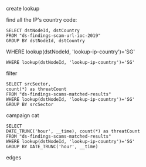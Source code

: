 

create lookup

find all the IP's country code:

```
SELECT dstNodeId, dstCountry
FROM "ds-findings-scam-url-ioc-2019"
GROUP BY dstNodeId, dstCountry
```



WHERE lookup(dstNodeId, 'lookup-ip-country')='SG'

```
WHERE lookup(dstNodeId, 'lookup-ip-country')='SG'
```

filter 

```
SELECT srcSector,
count(*) as threatCount
FROM "ds-findings-scams-matched-results"
WHERE lookup(dstNodeId, 'lookup-ip-country')='SG'
GROUP BY srcSector
```

campaign cat

```
SELECT
DATE_TRUNC('hour', __time), count(*) as threatCount
FROM "ds-findings-scams-matched-results"
WHERE lookup(dstNodeId, 'lookup-ip-country')='SG'
GROUP BY DATE_TRUNC('hour', __time)
```

edges

